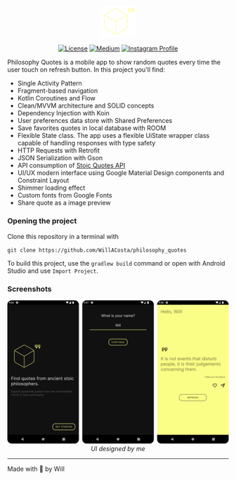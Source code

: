 <h1 align="center"> <img align="center" width ='80px' src="./docs/logo.png" alt="logo"> </h1>

<p align="center">
  <a href="https://opensource.org/licenses/Apache-2.0"><img alt="License" src="https://img.shields.io/badge/License-Apache%202.0-blue.svg"/></a>
  <a href="https://medium.com/@willAmaral/arquitetura-android-moderna-utilizando-single-activity-pattern-e38aa658a129"><img alt="Medium" src="https://skydoves.github.io/badges/Story-Medium.svg"/></a>
  <a href="https://www.instagram.com/wiidev/"><img alt="Instagram Profile" src="https://badges.aleen42.com/src/instagram.svg"/></a> 
</p>

Philosophy Quotes is a mobile app to show random quotes every time the user touch on refresh button.
In this project you'll find:

- Single Activity Pattern
- Fragment-based navigation
- Kotlin Coroutines and Flow
- Clean/MVVM architecture and SOLID concepts
- Dependency Injection with Koin
- User preferences data store with Shared Preferences
- Save favorites quotes in local database with ROOM
- Flexible State class. The app uses a flexible UiState<T> wrapper class capable of handling
  responses with type safety
- HTTP Requests with Retrofit
- JSON Serialization with Gson
- API consumption of [Stoic Quotes API](https://stoicquotesapi.com/)
- UI/UX modern interface using Google Material Design components and Constraint Layout
- Shimmer loading effect
- Custom fonts from Google Fonts
- Share quote as a image preview

### Opening the project

Clone this repository in a terminal with

```
git clone https://github.com/WillACosta/philosophy_quotes
```

To build this project, use the `gradlew build` command or open with Android Studio and
use `Import Project`.

### Screenshots

<p align="center">
  <img src ="./docs/screen_shot.png">
  <i> UI designed by me </i>
</p>

---

Made with 🖤 by Will
